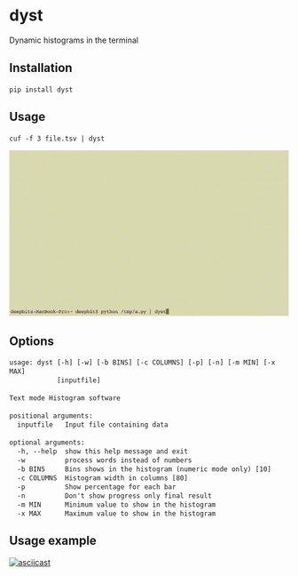 # dyst
Dynamic histograms in the terminal

## Installation

```
pip install dyst
```

## Usage

```
cuf -f 3 file.tsv | dyst
```

![Alt text](/img/cast3.gif "screencast")

## Options

```
usage: dyst [-h] [-w] [-b BINS] [-c COLUMNS] [-p] [-n] [-m MIN] [-x MAX]
            [inputfile]

Text mode Histogram software

positional arguments:
  inputfile   Input file containing data

optional arguments:
  -h, --help  show this help message and exit
  -w          process words instead of numbers
  -b BINS     Bins shows in the histogram (numeric mode only) [10]
  -c COLUMNS  Histogram width in columns [80]
  -p          Show percentage for each bar
  -n          Don't show progress only final result
  -m MIN      Minimum value to show in the histogram
  -x MAX      Maximum value to show in the histogram
```

## Usage example

[![asciicast](https://asciinema.org/a/5LfDABPRYeGmpVBBFpbb9qpNN.png)](https://asciinema.org/a/5LfDABPRYeGmpVBBFpbb9qpNN)
